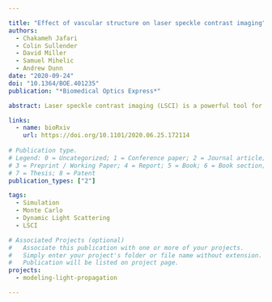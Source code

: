 ```yaml
---

title: "Effect of vascular structure on laser speckle contrast imaging"
authors:
  - Chakameh Jafari
  - Colin Sullender
  - David Miller
  - Samuel Mihelic
  - Andrew Dunn 
date: "2020-09-24"
doi: "10.1364/BOE.401235"
publication: "*Biomedical Optics Express*"

abstract: Laser speckle contrast imaging (LSCI) is a powerful tool for non-invasive, real-time imaging of blood flow in tissue. However, the effect of tissue geometry on the form of the electric field autocorrelation function and speckle contrast values is yet to be investigated. In this paper, we present an ultrafast forward model for simulating a speckle contrast image with the ability to rapidly update the image for a desired illumination pattern and flow perturbation. We demonstrate the first simulated speckle contrast image and compare it against experimental results. We simulate three mouse-specific cerebral cortex decorrelation time images and implement three different schemes for analyzing the effects of homogenization of vascular structure on correlation decay times. Our results indicate that dissolving structure and assuming homogeneous geometry creates up to ∼10x shift in the correlation function decay times and alters its form compared with the case for which the exact geometry is simulated. These effects are more pronounced for point illumination and detection imaging schemes, highlighting the significance of accurate modeling of the three-dimensional vascular geometry for accurate blood flow estimates.

links:
  - name: bioRxiv
    url: https://doi.org/10.1101/2020.06.25.172114
    
# Publication type.
# Legend: 0 = Uncategorized; 1 = Conference paper; 2 = Journal article;
# 3 = Preprint / Working Paper; 4 = Report; 5 = Book; 6 = Book section;
# 7 = Thesis; 8 = Patent
publication_types: ["2"]

tags:
  - Simulation
  - Monte Carlo
  - Dynamic Light Scattering
  - LSCI

# Associated Projects (optional)
#   Associate this publication with one or more of your projects.
#   Simply enter your project's folder or file name without extension.
#   Publication will be listed on project page.
projects:
  - modeling-light-propagation

---
```

